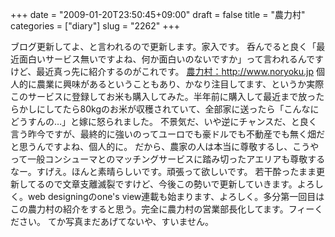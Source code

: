 +++
date = "2009-01-20T23:50:45+09:00"
draft = false
title = "農力村"
categories = ["diary"]
slug = "2262"
+++

ブログ更新してよ、と言われるので更新します。家入です。
呑んでると良く「最近面白いサービス無いですよね、何か面白いのないですか」って言われるんですけど、最近真っ先に紹介するのがこれです。
<a href="http://www.noryoku.jp" target="_blank">農力村：http://www.noryoku.jp</a>
個人的に農業に興味があるということもあり、かなり注目してます、というか実際このサービスに登録してお米も購入してみた。半年前に購入して最近まで放ったらかしにしてたら80kgのお米が収穫されていて、全部家に送ったら「こんなにどうすんの…」と嫁に怒られました。
不景気だ、いや逆にチャンスだ、と良く言う昨今ですが、最終的に強いのってユーロでも豪ドルでも不動産でも無く畑だと思うんですよね、個人的に。
だから、農家の人は本当に尊敬するし、こうやって一般コンシューマとのマッチングサービスに踏み切ったアエリアも尊敬するなー。すげえ。ほんと素晴らしいです。頑張って欲しいです。
若干酔ったまま更新してるので文章支離滅裂ですけど、今後この勢いで更新していきます。よろしく。web designingのone's view連載も始まります、よろしく。多分第一回目はこの農力村の紹介をすると思う。完全に農力村の営業部長化してます。フィーください。
てか写真まだあげてないや、すいません。
